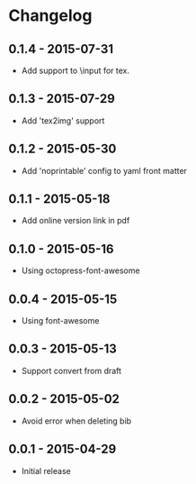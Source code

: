 # Changelog

## 0.1.4 - 2015-07-31
- Add support to \input for tex.

## 0.1.3 - 2015-07-29
- Add 'tex2img' support

## 0.1.2 - 2015-05-30
- Add 'noprintable' config to yaml front matter

## 0.1.1 - 2015-05-18
- Add online version link in pdf

## 0.1.0 - 2015-05-16
- Using octopress-font-awesome

## 0.0.4 - 2015-05-15
- Using font-awesome

## 0.0.3 - 2015-05-13
- Support convert from draft

## 0.0.2 - 2015-05-02
- Avoid error when deleting bib

## 0.0.1 - 2015-04-29
- Initial release

